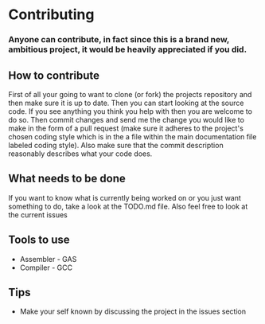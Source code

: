 # Contributing
### Anyone can contribute, in fact since this is a brand new, ambitious project, it would be heavily appreciated if you did.


## How to contribute
First of all your going to want to clone (or fork) the projects repository and then make sure it is up to date. Then you can start looking at the source code. If you see anything you think you help with then you are welcome to do so. Then commit changes and send me the change you would like to make in the form of a pull request (make sure it adheres to the project's chosen coding style which is in the a file within the main documentation file labeled coding style). Also make sure that the commit description reasonably describes what your code does.

## What needs to be done
If you want to know what is currently being worked on or you just want something to do, take a look at the TODO.md file. Also feel free to look at the current issues

## Tools to use

* Assembler - GAS
* Compiler - GCC

## Tips

* Make your self known by discussing the project in the issues section
